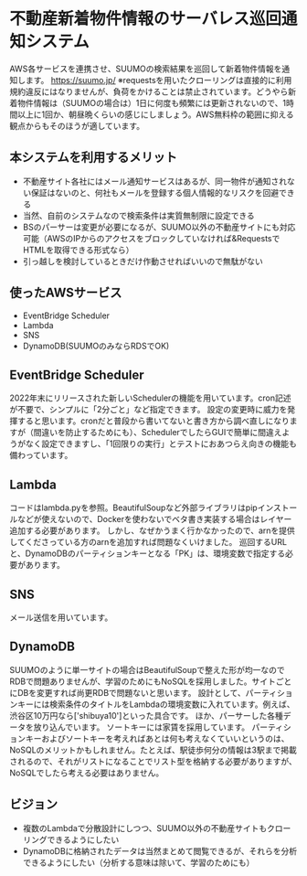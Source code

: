 # 不動産新着物件情報のサーバレス巡回通知システム

AWS各サービスを連携させ、SUUMOの検索結果を巡回して新着物件情報を通知します。
https://suumo.jp/
※requestsを用いたクローリングは直接的に利用規約違反にはなりませんが、負荷をかけることは禁止されています。どうやら新着物件情報は（SUUMOの場合は）1日に何度も頻繁には更新されないので、1時間以上に1回か、朝昼晩くらいの感じにしましょう。AWS無料枠の範囲に抑える観点からもそのほうが適しています。

## 本システムを利用するメリット
+ 不動産サイト各社にはメール通知サービスはあるが、同一物件が通知されない保証はないのと、何社もメールを登録する個人情報的なリスクを回避できる
+ 当然、自前のシステムなので検索条件は実質無制限に設定できる
+ BSのパーサーは変更が必要になるが、SUUMO以外の不動産サイトにも対応可能（AWSのIPからのアクセスをブロックしていなければ&RequestsでHTMLを取得できる形式なら）
+ 引っ越しを検討しているときだけ作動させればいいので無駄がない

## 使ったAWSサービス
+ EventBridge Scheduler
+ Lambda
+ SNS
+ DynamoDB(SUUMOのみならRDSでOK)
  
## EventBridge Scheduler
2022年末にリリースされた新しいSchedulerの機能を用いています。cron記述が不要で、シンプルに「2分ごと」など指定できます。
設定の変更時に威力を発揮すると思います。cronだと普段から書いてないと書き方から調べ直しになりますが（間違いを防止するためにも）、SchedulerでしたらGUIで簡単に間違えようがなく設定できますし、「1回限りの実行」とテストにおあつらえ向きの機能も備わっています。

## Lambda
コードはlambda.pyを参照。BeautifulSoupなど外部ライブラリはpipインストールなどが使えないので、Dockerを使わないでベタ書き実装する場合はレイヤー追加する必要があります。
しかし、なぜかうまく行かなかったので、arnを提供してくださっている方のarnを追加すれば問題なくいけました。
巡回するURLと、DynamoDBのパーティションキーとなる「PK」は、環境変数で指定する必要があります。

## SNS
メール送信を用いています。

## DynamoDB 
SUUMOのように単一サイトの場合はBeautifulSoupで整えた形が均一なのでRDBで問題ありませんが、学習のためにもNoSQLを採用しました。サイトごとにDBを変更すれば尚更RDBで問題ないと思います。
設計として、パーティションキーには検索条件のタイトルをLambdaの環境変数に入れています。例えば、渋谷区10万円なら['shibuya10']といった具合です。
ほか、パーサーした各種データを放り込んでいます。
ソートキーには家賃を採用しています。
パーティションキーおよびソートキーを考えればあとは何も考えなくていいというのは、NoSQLのメリットかもしれません。たとえば、駅徒歩何分の情報は3駅まで掲載されるので、それがリストになることでリスト型を格納する必要がありますが、NoSQLでしたら考える必要はありません。

## ビジョン
+ 複数のLambdaで分散設計にしつつ、SUUMO以外の不動産サイトもクローリングできるようにしたい
+ DynamoDBに格納されたデータは当然まとめて閲覧できるが、それらを分析できるようにしたい（分析する意味は除いて、学習のためにも）

